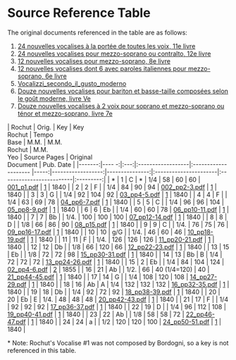 # Source Reference Table

The original documents referenced in the table are as follows:

1. [24 nouvelles vocalises à la portée de toutes les voix, 11e livre](01-24_nouvelles_vocalises_à_la_portée_de_toutes_les_voix-11e_livre/000-BnF_CompleteSource.pdf)
2. [24 nouvelles vocalises pour mezzo-soprano ou contralto, 12e livre](02-24_nouvelles_vocalises_pour_mezzo-soprano_ou_contralto-12e_livre/000-BnF_CompleteSource.pdf)
3. [12 nouvelles vocalises pour mezzo-soprano, 8e livre](03-12_nouvelles_vocalises_pour_mezzo-soprano-8e_livre/000-BnF_CompleteSource.pdf)
4. [12 nouvelles vocalises dont 6 avec paroles italiennes pour mezzo-soprano, 6e livre](04-12_nouvelles_vocalises_dont_6_avec_paroles_italiennes_pour_mezzo-soprano-6e_livre/000-BnF_CompleteSource.pdf)
5. [Vocalizzi_secondo_il_gusto_moderno](05-Vocalizzi_secondo_il_gusto_moderno/000-IMSLP_CompleteSource.pdf)
6. [Douze nouvelles vocalises pour bariton et basse-taille composées selon le goût moderne, livre Ve](06-Douze_nouvelles_vocalises_pour_bariton_et_basse-taille_composées_selon_le_goût_moderne-livre_Ve/000-BnF_CompleteSource.pdf)
7. [Douze nouvelles vocalises à 2 voix pour soprano et mezzo-soprano ou ténor et mezzo-soprano, livre 7e](07-Douze_nouvelles_vocalises_à_2_voix_pour_soprano_et_mezzo-soprano_ou_ténor_et_mezzo-soprano-livre_7e/000-BnF_CompleteSource.pdf)

| Rochut | Orig. | Key | Key <br /> Rochut | Tempo <br /> Base    | M.M. | M.M. <br />Rochut | M.M. <br />Yeo | Source Pages          | Original <br /> Document | Pub. Date |
|-------:|---- -:|:---:|:------------------|:-------------------- |-----:|------------------:|---------------:|:----------------------|:-------------------------|:---------:| 
| *      | 1     | C   | *                 | 1/4                  | 58   | 60                | 60             | [001_p1.pdf](01-24_nouvelles_vocalises_à_la_portée_de_toutes_les_voix-11e_livre/001_p1.pdf)      | [1](01-24_nouvelles_vocalises_à_la_portée_de_toutes_les_voix-11e_livre/00-BnF_CompleteSource.pdf)                  | 1840      |
| 2      | 2     | F   |                   | 1/4                  | 84   | 90                | 94             | [002_pp2-3.pdf](01-24_nouvelles_vocalises_à_la_portée_de_toutes_les_voix-11e_livre/002_pp2-3.pdf)   | [1](01-24_nouvelles_vocalises_à_la_portée_de_toutes_les_voix-11e_livre/00-BnF_CompleteSource.pdf)                  | 1840      |
| 3      | 3     | G   |                   | 1/4                  | 92   | 104               | 92             | [03_pp4-5.pdf](01-24_nouvelles_vocalises_à_la_portée_de_toutes_les_voix-11e_livre/03_pp4-5.pdf)    | [1](01-24_nouvelles_vocalises_à_la_portée_de_toutes_les_voix-11e_livre/00-BnF_CompleteSource.pdf)                  | 1840      |
| 4      | 4     | F   |                   | 1/4                  | 63   | 69                | 78             | [04_pp6-7.pdf](01-24_nouvelles_vocalises_à_la_portée_de_toutes_les_voix-11e_livre/04_pp6-7.pdf)    | [1](01-24_nouvelles_vocalises_à_la_portée_de_toutes_les_voix-11e_livre/00-BnF_CompleteSource.pdf)                  | 1840      |
| 5      | 5     | C   |                   | 1/4                  | 96   | 96                | 104            | [05_pp8-9.pdf](01-24_nouvelles_vocalises_à_la_portée_de_toutes_les_voix-11e_livre/05_pp8-9.pdf)    | [1](01-24_nouvelles_vocalises_à_la_portée_de_toutes_les_voix-11e_livre/00-BnF_CompleteSource.pdf)                  | 1840      |
| 6      | 6     | Eb  |                   | 1/4                  | 60   | 60                | 78             | [06_pp10-11.pdf](01-24_nouvelles_vocalises_à_la_portée_de_toutes_les_voix-11e_livre/06_pp10-11.pdf)  | [1](01-24_nouvelles_vocalises_à_la_portée_de_toutes_les_voix-11e_livre/00-BnF_CompleteSource.pdf)                  | 1840      |
| 7      | 7     | Bb  |                   | 1/4.                 | 100  | 100               | 100            | [07_pp12-14.pdf](01-24_nouvelles_vocalises_à_la_portée_de_toutes_les_voix-11e_livre/07_pp12-14.pdf)  | [1](01-24_nouvelles_vocalises_à_la_portée_de_toutes_les_voix-11e_livre/00-BnF_CompleteSource.pdf)                  | 1840      |
| 8      | 8     | D   |                   | 1/8                  | 66   | 86                | 90             | [08_p15.pdf](01-24_nouvelles_vocalises_à_la_portée_de_toutes_les_voix-11e_livre/08_p15.pdf)      | [1](01-24_nouvelles_vocalises_à_la_portée_de_toutes_les_voix-11e_livre/00-BnF_CompleteSource.pdf)                  | 1840      |
| 9      | 9     | C   |                   | 1/4.                 | 76   | 75                | 76             | [09_pp16-17.pdf](01-24_nouvelles_vocalises_à_la_portée_de_toutes_les_voix-11e_livre/09_pp16-17.pdf)  | [1](01-24_nouvelles_vocalises_à_la_portée_de_toutes_les_voix-11e_livre/00-BnF_CompleteSource.pdf)                  | 1840      |
| 10     | 10    | g/G |                   | 1/4.                 | 46   | 60                | 46             | [10_pp18-19.pdf](01-24_nouvelles_vocalises_à_la_portée_de_toutes_les_voix-11e_livre/10_pp18-19.pdf)  | [1](01-24_nouvelles_vocalises_à_la_portée_de_toutes_les_voix-11e_livre/00-BnF_CompleteSource.pdf)                  | 1840      |
| 11     | 11    | F   |                   | 1/4.                 | 126  | 126               | 126            | [11_pp20-21.pdf](01-24_nouvelles_vocalises_à_la_portée_de_toutes_les_voix-11e_livre/11_20-21.pdf)  | [1](01-24_nouvelles_vocalises_à_la_portée_de_toutes_les_voix-11e_livre/00-BnF_CompleteSource.pdf)                  | 1840      |
| 12     | 12    | Db  |                   | 1/8                  | 66   | 120               | 66             | [12_pp22-23.pdf](01-24_nouvelles_vocalises_à_la_portée_de_toutes_les_voix-11e_livre/12_pp22-23.pdf)  | [1](01-24_nouvelles_vocalises_à_la_portée_de_toutes_les_voix-11e_livre/00-BnF_CompleteSource.pdf)                  | 1840      |
| 13     | 15    | Eb  |                   | 1/8                  | 72   | 72                | 98             | [15_pp30-31.pdf](01-24_nouvelles_vocalises_à_la_portée_de_toutes_les_voix-11e_livre/15_pp30-31.pdf)  | [1](01-24_nouvelles_vocalises_à_la_portée_de_toutes_les_voix-11e_livre/00-BnF_CompleteSource.pdf)                  | 1840      |
| 14     | 13    | Bb  | B                 | 1/4                  | 72   | 72                | 72             | [13_pp24-26.pdf](01-24_nouvelles_vocalises_à_la_portée_de_toutes_les_voix-11e_livre/13_24-26.pdf)  | [1](01-24_nouvelles_vocalises_à_la_portée_de_toutes_les_voix-11e_livre/00-BnF_CompleteSource.pdf)                  | 1840      |
| 15     | 2     | Eb  |                   | 1/4                  | 84   | 104               | 124            | [02_pp4-6.pdf](02-24_nouvelles_vocalises_pour_mezzo-soprano_ou_contralto-12e_livre/02_pp4-6.pdf)    | [2](02-24_nouvelles_vocalises_pour_mezzo-soprano_ou_contralto-12e_livre/00-BnF_CompleteSource.pdf)                  | 1855      |
| 16     | 21    | Ab  |                   | 1/2.                 | 66   | 40 (1/4=120)      | 40             | [21_pp44-45.pdf](01-24_nouvelles_vocalises_à_la_portée_de_toutes_les_voix-11e_livre/21_pp44-45.pdf)  | [1](01-24_nouvelles_vocalises_à_la_portée_de_toutes_les_voix-11e_livre/00-BnF_CompleteSource.pdf)                  | 1840      |
| 17     | 14    | G   |                   | 1/4                  | 108  | 120               | 108            | [14_pp27-29.pdf](01-24_nouvelles_vocalises_à_la_portée_de_toutes_les_voix-11e_livre/14_27-29.pdf)  | [1](01-24_nouvelles_vocalises_à_la_portée_de_toutes_les_voix-11e_livre/00-BnF_CompleteSource.pdf)                  | 1840      |
| 18     | 16    | Ab  | A                 | 1/4                  | 132  | 132               | 132            | [16_pp32-35.pdf](01-24_nouvelles_vocalises_à_la_portée_de_toutes_les_voix-11e_livre/16_pp32-35.pdf)  | [1](01-24_nouvelles_vocalises_à_la_portée_de_toutes_les_voix-11e_livre/00-BnF_CompleteSource.pdf)                  | 1840      |
| 19     | 18    | Db  |                   | 1/4                  | 92   | 72                | 92             | [18_pp38-39.pdf](01-24_nouvelles_vocalises_à_la_portée_de_toutes_les_voix-11e_livre/18_pp38-39.pdf)  | [1](01-24_nouvelles_vocalises_à_la_portée_de_toutes_les_voix-11e_livre/00-BnF_CompleteSource.pdf)                  | 1840      |
| 20     | 20    | Eb  | E                 | 1/4.                 | 48   | 48                | 48             | [20_pp42-43.pdf](01-24_nouvelles_vocalises_à_la_portée_de_toutes_les_voix-11e_livre/20_pp42-43.pdf)  | [1](01-24_nouvelles_vocalises_à_la_portée_de_toutes_les_voix-11e_livre/00-BnF_CompleteSource.pdf)                  | 1840      |
| 21     | 17    | F   |                   | 1/4                  | 92   | 92                | 92             | [17_pp36-37.pdf](01-24_nouvelles_vocalises_à_la_portée_de_toutes_les_voix-11e_livre/17_pp36-37.pdf)  | [1](01-24_nouvelles_vocalises_à_la_portée_de_toutes_les_voix-11e_livre/00-BnF_CompleteSource.pdf)                  | 1840      |
| 22     | 19    | D   |                   | 1/4                  | 96   | 112               | 108            | [19_pp40-41.pdf](01-24_nouvelles_vocalises_à_la_portée_de_toutes_les_voix-11e_livre/19_pp40-41.pdf)  | [1](01-24_nouvelles_vocalises_à_la_portée_de_toutes_les_voix-11e_livre/00-BnF_CompleteSource.pdf)                  | 1840      |
| 23     | 22    | Ab  |                   | 1/8                  | 58   | 58                | 72             | [22_pp46-47.pdf](01-24_nouvelles_vocalises_à_la_portée_de_toutes_les_voix-11e_livre/22_pp46-47.pdf)  | [1](01-24_nouvelles_vocalises_à_la_portée_de_toutes_les_voix-11e_livre/00-BnF_CompleteSource.pdf)                  | 1840      |
| 24     | 24    | a   |                   | 1/2                  | 120  | 120               | 100            | [24_pp50-51.pdf](01-24_nouvelles_vocalises_à_la_portée_de_toutes_les_voix-11e_livre/24_pp50-51.pdf)  | [1](01-24_nouvelles_vocalises_à_la_portée_de_toutes_les_voix-11e_livre/00-BnF_CompleteSource.pdf)                  | 1840      |

\* Note: Rochut's Vocalise #1 was not composed by Bordogni, so a key is not referenced in this table.